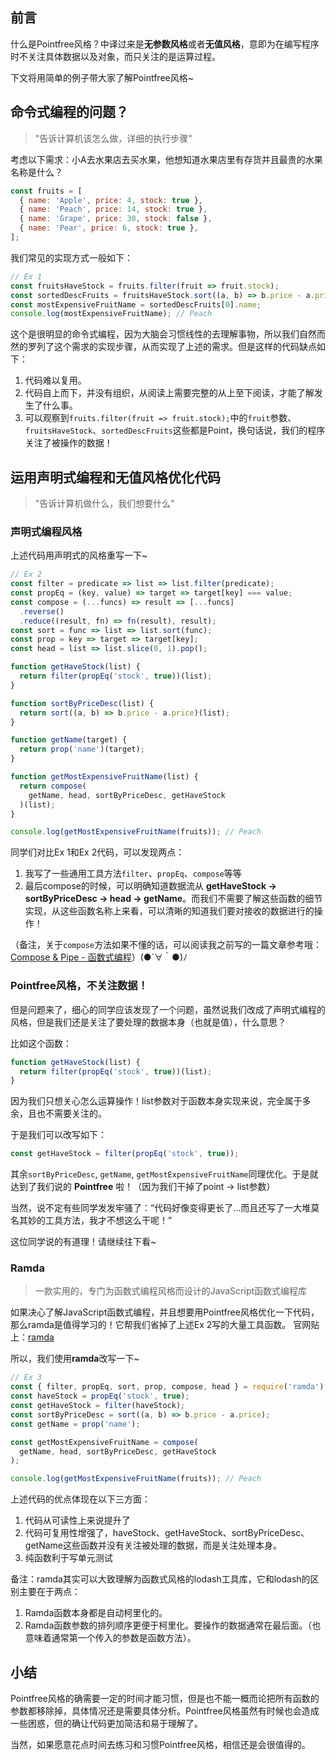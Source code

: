 ## 前言
什么是Pointfree风格？中译过来是**无参数风格**或者**无值风格**，意即为在编写程序时不关注具体数据以及对象，而只关注的是运算过程。

下文将用简单的例子带大家了解Pointfree风格~

## 命令式编程的问题？
> "告诉计算机该怎么做，详细的执行步骤"

考虑以下需求：小A去水果店去买水果，他想知道水果店里有存货并且最贵的水果名称是什么？

```js
const fruits = [
  { name: 'Apple', price: 4, stock: true },
  { name: 'Peach', price: 14, stock: true },
  { name: 'Grape', price: 30, stock: false },
  { name: 'Pear', price: 6, stock: true },
];
```

我们常见的实现方式一般如下：
```js
// Ex 1
const fruitsHaveStock = fruits.filter(fruit => fruit.stock);
const sortedDescFruits = fruitsHaveStock.sort((a, b) => b.price - a.price);
const mostExpensiveFruitName = sortedDescFruits[0].name;
console.log(mostExpensiveFruitName); // Peach
```

这个是很明显的命令式编程，因为大脑会习惯线性的去理解事物，所以我们自然而然的罗列了这个需求的实现步骤，从而实现了上述的需求。但是这样的代码缺点如下：
1. 代码难以复用。
2. 代码自上而下，并没有组织，从阅读上需要完整的从上至下阅读，才能了解发生了什么事。
3. 可以观察到`fruits.filter(fruit => fruit.stock);`中的`fruit`参数、`fruitsHaveStock`、`sortedDescFruits`这些都是Point，换句话说，我们的程序关注了被操作的数据！

## 运用声明式编程和无值风格优化代码
> "告诉计算机做什么，我们想要什么"

### 声明式编程风格
上述代码用声明式的风格重写一下~
```js
// Ex 2
const filter = predicate => list => list.filter(predicate);
const propEq = (key, value) => target => target[key] === value;
const compose = (...funcs) => result => [...funcs]
  .reverse()
  .reduce((result, fn) => fn(result), result);
const sort = func => list => list.sort(func);
const prop = key => target => target[key];
const head = list => list.slice(0, 1).pop();

function getHaveStock(list) {
  return filter(propEq('stock', true))(list);
}

function sortByPriceDesc(list) {
  return sort((a, b) => b.price - a.price)(list);
}

function getName(target) {
  return prop('name')(target);
}

function getMostExpensiveFruitName(list) {
  return compose(
    getName, head, sortByPriceDesc, getHaveStock
  )(list);
}

console.log(getMostExpensiveFruitName(fruits)); // Peach
```
同学们对比Ex 1和Ex 2代码，可以发现两点：
1. 我写了一些通用工具方法`filter`、`propEq`、`compose`等等
2. 最后compose的时候，可以明确知道数据流从 **getHaveStock -> sortByPriceDesc -> head -> getName**。而我们不需要了解这些函数的细节实现，从这些函数名称上来看，可以清晰的知道我们要对接收的数据进行的操作！

（备注，关于`compose`方法如果不懂的话，可以阅读我之前写的一篇文章参考哦：[Compose & Pipe - 函数式编程](https://juejin.im/post/5cbde76df265da0354030c31)）(●´∀｀●)ﾉ

### Pointfree风格，不关注数据！
但是问题来了，细心的同学应该发现了一个问题，虽然说我们改成了声明式编程的风格，但是我们还是关注了要处理的数据本身（也就是值），什么意思？

比如这个函数：
```js
function getHaveStock(list) {
  return filter(propEq('stock', true))(list);
}
```
因为我们只想关心怎么运算操作！list参数对于函数本身实现来说，完全属于多余，且也不需要关注的。

于是我们可以改写如下：
```js
const getHaveStock = filter(propEq('stock', true));
```
其余`sortByPriceDesc`, `getName`, `getMostExpensiveFruitName`同理优化。于是就达到了我们说的 **Pointfree** 啦！（因为我们干掉了point -> list参数）

当然，说不定有些同学发发牢骚了：“代码好像变得更长了...而且还写了一大堆莫名其妙的工具方法，我才不想这么干呢！”

这位同学说的有道理！请继续往下看~

### Ramda
> 一款实用的，专门为函数式编程风格而设计的JavaScript函数式编程库

如果决心了解JavaScript函数式编程，并且想要用Pointfree风格优化一下代码，那么ramda是值得学习的！它帮我们省掉了上述Ex 2写的大量工具函数。
官网贴上：[ramda](https://ramdajs.com/)

所以，我们使用**ramda**改写一下~
```js
// Ex 3
const { filter, propEq, sort, prop, compose, head } = require('ramda');
const haveStock = propEq('stock', true);
const getHaveStock = filter(haveStock);
const sortByPriceDesc = sort((a, b) => b.price - a.price);
const getName = prop('name');

const getMostExpensiveFruitName = compose(
  getName, head, sortByPriceDesc, getHaveStock
);

console.log(getMostExpensiveFruitName(fruits)); // Peach
```

上述代码的优点体现在以下三方面：
1. 代码从可读性上来说提升了
2. 代码可复用性增强了，haveStock、getHaveStock、sortByPriceDesc、getName这些函数并没有关注被处理的数据，而是关注处理本身。
3. 纯函数利于写单元测试

备注：ramda其实可以大致理解为函数式风格的lodash工具库，它和lodash的区别主要在于两点：
1. Ramda函数本身都是自动柯里化的。
2. Ramda函数参数的排列顺序更便于柯里化。要操作的数据通常在最后面。（也意味着通常第一个传入的参数是函数方法）。

## 小结
Pointfree风格的确需要一定的时间才能习惯，但是也不能一概而论把所有函数的参数都移除掉，具体情况还是需要具体分析。Pointfree风格虽然有时候也会造成一些困惑，但的确让代码更加简洁和易于理解了。

当然，如果愿意花点时间去练习和习惯Pointfree风格，相信还是会很值得的。

